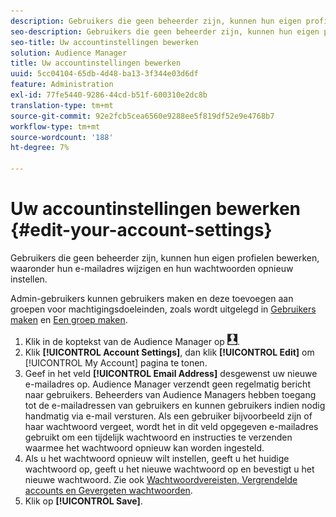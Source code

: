 ```yaml
---
description: Gebruikers die geen beheerder zijn, kunnen hun eigen profielen bewerken, waaronder hun e-mailadres wijzigen en hun wachtwoorden opnieuw instellen.
seo-description: Gebruikers die geen beheerder zijn, kunnen hun eigen profielen bewerken, waaronder hun e-mailadres wijzigen en hun wachtwoorden opnieuw instellen.
seo-title: Uw accountinstellingen bewerken
solution: Audience Manager
title: Uw accountinstellingen bewerken
uuid: 5cc04104-65db-4d48-ba13-3f344e03d6df
feature: Administration
exl-id: 77fe5440-9286-44cd-b51f-600310e2dc8b
translation-type: tm+mt
source-git-commit: 92e2fcb5cea6560e9288ee5f819df52e9e4768b7
workflow-type: tm+mt
source-wordcount: '188'
ht-degree: 7%

---
```


# Uw accountinstellingen bewerken {#edit-your-account-settings}

Gebruikers die geen beheerder zijn, kunnen hun eigen profielen bewerken, waaronder hun e-mailadres wijzigen en hun wachtwoorden opnieuw instellen.

<!-- t_edit_account_settings.xml -->

Admin-gebruikers kunnen gebruikers maken en deze toevoegen aan groepen voor machtigingsdoeleinden, zoals wordt uitgelegd in [Gebruikers maken](../../features/administration/administration-overview.md#create-users) en [Een groep maken](../../features/administration/administration-overview.md#create-group).

1. Klik in de koptekst van de Audience Manager op ![](assets/icon_profile.png).
1. Klik **[!UICONTROL Account Settings]**, dan klik **[!UICONTROL Edit]** om [!UICONTROL My Account] pagina te tonen.
1. Geef in het veld **[!UICONTROL Email Address]** desgewenst uw nieuwe e-mailadres op. Audience Manager verzendt geen regelmatig bericht naar gebruikers. Beheerders van Audience Managers hebben toegang tot de e-mailadressen van gebruikers en kunnen gebruikers indien nodig handmatig via e-mail versturen. Als een gebruiker bijvoorbeeld zijn of haar wachtwoord vergeet, wordt het in dit veld opgegeven e-mailadres gebruikt om een tijdelijk wachtwoord en instructies te verzenden waarmee het wachtwoord opnieuw kan worden ingesteld.
1. Als u het wachtwoord opnieuw wilt instellen, geeft u het huidige wachtwoord op, geeft u het nieuwe wachtwoord op en bevestigt u het nieuwe wachtwoord.
Zie ook [Wachtwoordvereisten, Vergrendelde accounts en Gevergeten wachtwoorden](../../reference/password-requirements.md).
1. Klik op **[!UICONTROL Save]**.
